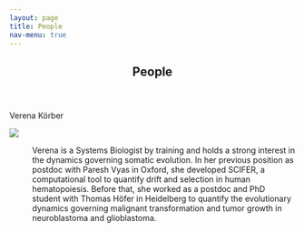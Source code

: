 ```yaml
---
layout: page
title: People
nav-menu: true
---
```


<!-- Main -->
<div id="main" class="alt">

<!-- One -->
<section id="one">
	<div class="inner">
		<header class="major">
			<h1>People</h1>
		</header>

<!-- Content -->

<dl>
	<dt>Verena Körber</dt>
	<p><span class="image left"><img src="{% link assets/images/Photo_VK.png %}"></p>
	<dd>
		<p>Verena is a Systems Biologist by training and holds a strong interest in the dynamics governing somatic evolution. In her previous position as postdoc with Paresh Vyas in Oxford, she developed SCIFER, a computational tool to quantify drift and selection in human hematopoiesis. Before that, she worked as a postdoc and PhD student with Thomas Höfer in Heidelberg to quantify the evolutionary dynamics governing malignant transformation and tumor growth in neuroblastoma and glioblastoma.</p>
	</dd>
</dl>

</div>

</section>

</div>
